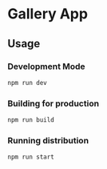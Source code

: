 # Gallery App

## Usage

### Development Mode

```bash
npm run dev
```

### Building for production

```bash
npm run build
```

### Running distribution

```bash
npm run start
```
